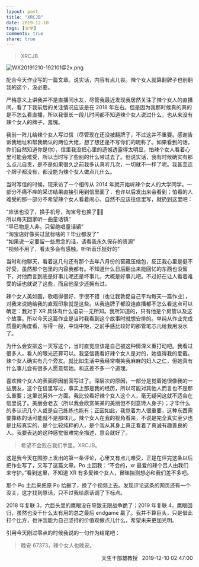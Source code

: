 ```yaml
---
layout: post
title: "XRCJB"
date: 2019-12-10
tags: [文学]
comments: true
share: true
---
```


> XRCJB.

![WX20191210-192101@2x.png](https://i.loli.net/2019/12/10/xZzeM3GrlPWpVib.png)

配合今天作业写的一篇文章。说实话，内容有点儿丧。辣个女人就算翻牌子也别翻我的这个，没必要。

严格意义上讲我并不是直播间水友，尽管我最近发现我居然关注了辣个女人的直播间，看了下我前后的关注情况应该是在 2018 年左右。但是因为我那时候真的真的是不怎么看直播，所以我很长一段儿时间都不知道辣个女人说过什么，也从来没有辣个女人的牌子，羞愧。

我前一阵儿给辣个女人写过信（尽管现在还没被翻牌子，不过这并不重要。感谢告诉我地址和帮我确认的两位大佬，想了想还是不写你们的昵称了。如果看到的话，你们自然知道你是你），信里我没把心里的遗憾透露得太明显，怕辣个女人看着心里可能会难受，所以当时写了些别的什么带过去了。但说实话，我有时候确实有那么点儿自责，是不是如果很久之前我多认真听几次，一切就不一样了呢。我甚至连个牌子都没有，都没能为辣个女人做点儿什么。

当时写信的时候，现采访了一个相传从 2014 年就开始听辣个女人的大学同学。一部分不痛不痒的采访结果直接引用到信里面了，也许以后发出来会看到；怕看的人难受的那一部分不希望辣个女人看着闹心，自然不应该往信里写，就扔到这里吧：

“应该也没了，换手机号，淘宝号也换了🤦‍♂️<br/>所以每天回家听一曲童话镇”<br/>“早已物是人非。只留绝唱童话镇”<br/>“淘宝店好像买过鼠标啥的？毕业都没了”<br/>“如果说一定要留一些思念的话，请看我永久保存的资源”<br/>“视频不用了，看太多会有感触。听听音乐挺好的”

当时和他聊天，看着这几句还有那个去年八月份的窖藏压缩包，反正我心里是挺不好受，虽然那个包里的内容我都有。不知道什么日后翻出来能回忆的东西也没留下，对他而言到底是好事儿呢还是坏事儿，大概是好事儿吧。不过好在让人看着难受的话也就说了这些，而且他至少还拥有过。

辣个女人美如画，歌唱得很好，字很不错（也让我敦促自己平均每天一篇作业），对我来说她给我的直观印象就是这些。从我连牌子都没连直播都不怎么看这点可以确定：我对于 XR 具体有什么语录一无所知。我所知道的，只有他是个房管以及这个故事。所以今天这篇作业是当时我看到这个故事时就想安排的。单纯从作业完成质量的角度看，写得一般，中规中矩，之前手感比较好的那管笔芯儿给我用没水了。

为什么会安排这一天写这个，当时直觉应该是自己被这种情深义重打动吧。我看过很多人，看人的眼光还算可以。我坚信我看好辣个女人是对的，她值得我的爱戴。辣个女人确实有几个旁友。就比如生活中我经常嘲笑我麻麻的妇人之仁，但她真有什么事儿会有很多人愿意帮她。和这差不多一个道理。

喜欢辣个女人的表面原因前面写过了。深层次的原因，一部分是觉着她很像我的一些朋友，这个在信里写过，事实上那是我的经历，所以可能对其他人而言也不是那么重要；这里说另外一方面。我比较看好辣个女人这个人，毫无疑问这就不适合在信里说了。美丽会老去（所以我会欣赏某某的美丽但不刻意馋人身子）；才华什么的多认识几个人或是自己练练也能有；正因如此，我觉着为人很重要，这种东西需要靠练的话可能就不是那味儿。辣个女人在我的视角看来，不说是完全真实至少也是比较真实的，是个比较纯粹的人，是个我从其身上真正看着了真诚有趣善良的人。我要表达的这种感觉很难完全描述，意会就好了。

> 希望不会败在我们手里。XRCJB。

这是我今天在围脖上发出的第一条评论，心里又有点儿难受，正是在评完这条以后把作业写了，又写了这篇文章。Po 主回我：“不会的，xr 最爱的辣个吕人由我们来守护。”看到这里，不知道 XR 有多爱辣个女人，冒昧揣测想必和我们差不多吧。

那个 Po 主后来把原 Po 给删了，换了个视频上去。发现评论这条的网页还有一个没关，这才找到原话，只不过我给原话调了下标点。

2018 年复联 3，六巨头里的鹰眼没在导致无限战争跪了；2019 年复联 4，鹰眼回归，虽然也没干什么太有用的总之最后 endgame 赢了。我并不算巨头，只是借此打个比方，也许我能为自己坚持的价值观做点儿什么，希望未来更加光明。

引用今天刚过零点的时候我说的一句作为结尾吧：

> 晚安 67373，辣个女人也晚安。

<span style="display:block;text-align:right">天生干部雄教授&nbsp;&nbsp;&nbsp;2019-12-10 02:47:00</span>
